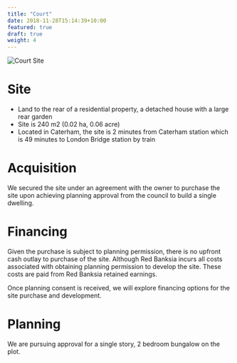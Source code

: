 ```yaml
---
title: "Court"
date: 2018-11-28T15:14:39+10:00
featured: true
draft: true
weight: 4
---
```


![Court Site](/images/48courtrd-rear-satelite-bw.png)

# Site

- Land to the rear of a residential property, a detached house with a large rear garden
- Site is 240 m2 (0.02 ha, 0.06 acre)
- Located in Caterham, the site is 2 minutes from Caterham station which is 49 minutes to London Bridge station by train

# Acquisition

We secured the site under an agreement with the owner to purchase the site upon achieving planning approval from the council to build a single dwelling.

# Financing

Given the purchase is subject to planning permission, there is no upfront cash outlay to purchase of the site. Although Red Banksia incurs all costs associated with obtaining planning permission to develop the site. These costs are paid from Red Banksia retained earnings.

Once planning consent is received, we will explore financing options for the site purchase and development.

# Planning

We are pursuing approval for a single story, 2 bedroom bungalow on the plot.
